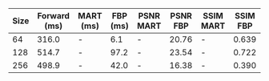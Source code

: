 | Size | Forward (ms) | MART (ms) | FBP (ms) | PSNR MART | PSNR FBP | SSIM MART | SSIM FBP |
|------|--------------|-----------|----------|-----------|----------|-----------|----------|
| 64 | 316.0 | - | 6.1 | - | 20.76 | - | 0.639 |
| 128 | 514.7 | - | 97.2 | - | 23.54 | - | 0.722 |
| 256 | 498.9 | - | 42.0 | - | 16.38 | - | 0.390 |
